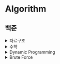# Algorithm

## 백준

<details>
<summary>자료구조</summary>

|No.|Problems|Swift|Velog-posts|
|------|---|---|-----|
|10828|[스택](https://www.acmicpc.net/problem/10828)|[answer](https://github.com/seonyoung42/Algorithm/blob/master/백준/10828.playground/Contents.swift)||
|9093|[단어뒤집기](https://www.acmicpc.net/problem/9093)|[answer](https://github.com/seonyoung42/Algorithm/blob/master/백준/9093.playground/Contents.swift)|[9093 - 단어뒤집기](https://velog.io/@sun02/Swift-백준-9093-단어뒤집기)|
|9012|[괄호](https://www.acmicpc.net/problem/9012)|[answer](https://github.com/seonyoung42/Algorithm/blob/master/백준/9012.playground/Contents.swift)|[9012 - 괄호](https://velog.io/@sun02/Swift-백준-9012-괄호)|
|1874|[스택 수열](https://www.acmicpc.net/problem/1874)|[answer](https://github.com/seonyoung42/Algorithm/blob/master/백준/1874.playground/Contents.swift)|
|1406|[에디터](https://www.acmicpc.net/problem/1406)|[answer](https://github.com/seonyoung42/Algorithm/blob/master/백준/1406.playground/Contents.swift)|[1406 - 에디터](https://velog.io/@sun02/Swift-1406-에디터)|
|10845|[큐](https://www.acmicpc.net/problem/10845)|[answer](https://github.com/seonyoung42/Algorithm/blob/master/백준/10845.playground/Contents.swift)||
|1158|[요세푸스 문제](https://www.acmicpc.net/problem/1158)|[answer](https://github.com/seonyoung42/Algorithm/blob/master/백준/1158.playground/Contents.swift)|[1158 - 요세푸스](https://velog.io/@sun02/Swift-백준-1158-요세푸스-순열)|
|10866|[덱](https://www.acmicpc.net/problem/10866)|[answer](https://github.com/seonyoung42/Algorithm/blob/master/백준/10866.playground/Contents.swift)|[10866 - 덱](https://velog.io/@sun02/Swift-백준-10866-덱)|
|17413|[단어 뒤집기2](https://www.acmicpc.net/problem/17413)|[answer](https://github.com/seonyoung42/Algorithm/blob/master/백준/17413.playground/Contents.swift)|[17413 - 단어뒤집기](https://velog.io/@sun02/Swift-백준-17413-단어뒤집기-2)|
|10799|[쇠막대기](https://www.acmicpc.net/problem/10799)|[answer](https://github.com/seonyoung42/Algorithm/blob/master/백준/10799.playground/Contents.swift)|[10799 - 쇠막대기](https://velog.io/@sun02/Swift-백준-10799-쇠막대기)|
|17298|[오큰수](https://www.acmicpc.net/problem/17298)|[answer](https://github.com/seonyoung42/Algorithm/blob/master/백준/17298.playground/Contents.swift)|[17298 - 오큰수](https://velog.io/@sun02/Swift-백준-17298-오큰수)|
|17299|[오등큰수](https://www.acmicpc.net/problem/17299)|[answer](https://github.com/seonyoung42/Algorithm/blob/master/백준/17299.playground/Contents.swift)|[17299 - 오등큰수](https://velog.io/@sun02/Swift-백준-17299-오등큰수)|
|1935|[후위표기식2](https://www.acmicpc.net/problem/1935)|[answer](https://github.com/seonyoung42/Algorithm/blob/master/백준/1935.playground/Contents.swift)|[1935 - 후위표기식2](https://velog.io/@sun02/Swift-백준-1935후위표기식2)|
|1918|[후위표기식](https://www.acmicpc.net/problem/1918)|[answer](https://github.com/seonyoung42/Algorithm/blob/master/백준/1918.playground/Contents.swift)|[1918 - 후위표기식](https://velog.io/@sun02/Swift-백준-1918-후위표기식)|
|10808|[알파벳 개수](https://www.acmicpc.net/problem/10808)|[answer](https://github.com/seonyoung42/Algorithm/blob/master/백준/10808.playground/Contents.swift)||
|10809|[알파벳 찾기](https://www.acmicpc.net/problem/10809)|[answer](https://github.com/seonyoung42/Algorithm/blob/master/백준/107809.playground/Contents.swift)||
|10820|[문자열 분석](https://www.acmicpc.net/problem/10820)|[answer](https://github.com/seonyoung42/Algorithm/blob/master/백준/10820.playground/Contents.swift)||
|2743|[단어 길이 재기](https://www.acmicpc.net/problem/2743)|[answer](https://github.com/seonyoung42/Algorithm/blob/master/백준/2743.playground/Contents.swift)||
|11655|[ROT13](https://www.acmicpc.net/problem/11655)|[answer](https://github.com/seonyoung42/Algorithm/blob/master/백준/11655.playground/Contents.swift)||
|10824|[네 수](https://www.acmicpc.net/problem/10824)|[answer](https://github.com/seonyoung42/Algorithm/blob/master/백준/10824.playground/Contents.swift)||
|11656|[접미사 배열](https://www.acmicpc.net/problem/11656)|[answer](https://github.com/seonyoung42/Algorithm/blob/master/백준/11656.playground/Contents.swift)||

</details>

<details>
<summary>수학</summary>

|No.|Problems|Swift|Velog-posts|
|------|---|---|-----|
|10430|[나머지](https://www.acmicpc.net/problem/10430)|[answer](https://github.com/seonyoung42/Algorithm/blob/master/백준/10430.playground/Contents.swift)||
|2609|[최대공약수와 최소공배수](https://www.acmicpc.net/problem/2609)|[answer](https://github.com/seonyoung42/Algorithm/blob/master/백준/2609.playground/Contents.swift)|[2609 - 최대공약수와 최소공배수](https://velog.io/@sun02/Swift-백준-2609-최대공약수와-최소공배수)|
|1934|[최소공배수](https://www.acmicpc.net/problem/1934)|[answer](https://github.com/seonyoung42/Algorithm/blob/master/백준/1934.playground/Contents.swift)||
|1978|[소수 찾기](https://www.acmicpc.net/problem/1978)|[answer](https://github.com/seonyoung42/Algorithm/blob/master/백준/1978.playground/Contents.swift)|[1978 - 소수찾기(에라토스테네스의 체)](https://velog.io/@sun02/Swift-1978-소수찾기)|
|1929|[소수 구하기](https://www.acmicpc.net/problem/1929)|[answer](https://github.com/seonyoung42/Algorithm/blob/master/백준/1929.playground/Contents.swift)||
|6588|[골드바흐의 추측](https://www.acmicpc.net/problem/6588)|[answer](https://github.com/seonyoung42/Algorithm/blob/master/백준/6588.playground/Contents.swift)|[6588 - 골드바흐의 추측](https://velog.io/@sun02/Swift-백준-6588-골드바흐의-추측)|
|10872|[팩토리얼](https://www.acmicpc.net/problem/10872)|[answer](https://github.com/seonyoung42/Algorithm/blob/master/백준/10872.playground/Contents.swift)||
|1676|[팩토리얼 0의 개수](https://www.acmicpc.net/problem/1676)|[answer](https://github.com/seonyoung42/Algorithm/blob/master/백준/1676.playground/Contents.swift)||
|2004|[조합 0의 개수](https://www.acmicpc.net/problem/2004)|[answer](https://github.com/seonyoung42/Algorithm/blob/master/백준/2004.playground/Contents.swift)|[2004 - 조합 0의 개수](https://velog.io/@sun02/Swift-백준-2004-조합-0의-개수)|
|9613|[GCD 합](https://www.acmicpc.net/problem/9613)|[answer](https://github.com/seonyoung42/Algorithm/blob/master/백준/9613.playground/Contents.swift)||
|17087|[숨바꼭질 6](https://www.acmicpc.net/problem/17087)|[answer](https://github.com/seonyoung42/Algorithm/blob/master/백준/17087.playground/Contents.swift)||
|17103|[골드바흐 파티션](https://www.acmicpc.net/problem/17103)|[answer](https://github.com/seonyoung42/Algorithm/blob/master/백준/17103.playground/Contents.swift)||
|11005|[진법변환2](https://www.acmicpc.net/problem/11005)|[answer](https://github.com/seonyoung42/Algorithm/blob/master/백준/11005.playground/Contents.swift)||
|2745|[진법변환](https://www.acmicpc.net/problem/2745)|[answer](https://github.com/seonyoung42/Algorithm/blob/master/백준/2745.playground/Contents.swift)||
|11653|[소인수분해](https://www.acmicpc.net/problem/11653)|[answer](https://github.com/seonyoung42/Algorithm/blob/master/백준/11653.playground/Contents.swift)||

</details>

<details>
<summary>Dynamic Programming</summary>
  
|No.|Problems|Swift|Velog-posts|
|------|---|---|-----|
|1463|[1로 만들기](https://www.acmicpc.net/problem/1463)|[answer](https://github.com/seonyoung42/Algorithm/blob/master/백준/1463.playground/Contents.swift)|[1463-1로 만들기](https://velog.io/@sun02/Swift-백준-1463-1로-만들기)|
|11726|[2xn 타일링](https://www.acmicpc.net/problem/11726)|[answer](https://github.com/seonyoung42/Algorithm/blob/master/백준/11726.playground/Contents.swift)||
|11727|[2xn 타일링2](https://www.acmicpc.net/problem/11727)|[answer](https://github.com/seonyoung42/Algorithm/blob/master/백준/11727.playground/Contents.swift)||
|9095|[1,2,3 더하기](https://www.acmicpc.net/problem/9095)|[answer](https://github.com/seonyoung42/Algorithm/blob/master/백준/9095.playground/Contents.swift)||
|11052|[카드 구매하기](https://www.acmicpc.net/problem/11052)|[answer](https://github.com/seonyoung42/Algorithm/blob/master/백준/11052.playground/Contents.swift)||
|16914|[카드 구매하기2](https://www.acmicpc.net/problem/16914)|[answer](https://github.com/seonyoung42/Algorithm/blob/master/백준/16914.playground/Contents.swift)||
|15990|[1,2,3 더하기5](https://www.acmicpc.net/problem/15990)|[answer](https://github.com/seonyoung42/Algorithm/blob/master/백준/15990.playground/Contents.swift)||
|10844|[쉬운 계단수](https://www.acmicpc.net/problem/10844)|[answer](https://github.com/seonyoung42/Algorithm/blob/master/백준/10844.playground/Contents.swift)|[10844-쉬운 계단수](https://velog.io/@sun02/Swift-10844-백준-쉬운-계단-수)|
|2193|[이친수](https://www.acmicpc.net/problem/2193)|[answer](https://github.com/seonyoung42/Algorithm/blob/master/백준/2193.playground/Contents.swift)||
|11053|[가장 긴 증가하는 부분 수열](https://www.acmicpc.net/problem/11053)|[answer](https://github.com/seonyoung42/Algorithm/blob/master/백준/11053.playground/Contents.swift)|[11053 - 가장 긴 증가하는 부분 수열](https://velog.io/@sun02/Swift-백준-11053-가장-긴-증가하는-부분-수열)|
|14002|[가장 긴 증가하는 부분 수열4](https://www.acmicpc.net/problem/14002)|[answer](https://github.com/seonyoung42/Algorithm/blob/master/백준/14002.playground/Contents.swift)||
|1912|[연속합](https://www.acmicpc.net/problem/1912)|[answer](https://github.com/seonyoung42/Algorithm/blob/master/백준/1912.playground/Contents.swift)||
|1699|[제곱수의 합](https://www.acmicpc.net/problem/1699)|[answer](https://github.com/seonyoung42/Algorithm/blob/master/백준/1699.playground/Contents.swift)||
|2225|[합분해](https://www.acmicpc.net/problem/2225)|[answer](https://github.com/seonyoung42/Algorithm/blob/master/백준/2225.playground/Contents.swift)|[2225-합분해](https://velog.io/@sun02/Swift-백준-2225-합분해)|
|15988|[1,2,3 더하기 3](https://www.acmicpc.net/problem/15988)|[answer](https://github.com/seonyoung42/Algorithm/blob/master/백준/15988.playground/Contents.swift)||
|1149|[R,G,B 거리](https://www.acmicpc.net/problem/1149)|[answer](https://github.com/seonyoung42/Algorithm/blob/master/백준/1149.playground/Contents.swift)|[1149-RGB거리](https://velog.io/@sun02/Swift-백준-1149-RGB거리)|
|1309|[동물원](https://www.acmicpc.net/problem/1309)|[answer](https://github.com/seonyoung42/Algorithm/blob/master/백준/1309.playground/Contents.swift)||
|11057|[오르막 수](https://www.acmicpc.net/problem/11057)|[answer](https://github.com/seonyoung42/Algorithm/blob/master/백준/11057.playground/Contents.swift)|[11057-오르막수](https://velog.io/@sun02/Swift-백준-11057-오르막-수)|
|9465|[스티커](https://www.acmicpc.net/problem/9465)|[answer](https://github.com/seonyoung42/Algorithm/blob/master/백준/9465.playground/Contents.swift)|[9465-스티커](https://velog.io/@sun02/Swift)|
|2156|[포도주 시식](https://www.acmicpc.net/problem/2156)|[answer](https://github.com/seonyoung42/Algorithm/blob/master/백준/2156.playground/Contents.swift)|[2156-포도주 시식](https://velog.io/@sun02/백준-2156-Swift-포도주-시식)|
|1932|[정수 삼각형](https://www.acmicpc.net/problem/1932)|[answer](https://github.com/seonyoung42/Algorithm/blob/master/백준/1932.playground/Contents.swift)||
  
</details>

<details>
<summary>Brute Force</summary>
  
|No.|Problems|Swift|Velog-posts|
|------|---|---|-----|
|2309|[일곱 난쟁이](https://www.acmicpc.net/problem/2309)|[answer](https://github.com/seonyoung42/Algorithm/blob/master/백준/2309.playground/Contents.swift)||
|3085|[사탕 게임](https://www.acmicpc.net/problem/3085)|[answer](https://github.com/seonyoung42/Algorithm/blob/master/백준/3085.playground/Contents.swift)|[[Swift] 백준 3085 - 사탕게임](https://velog.io/@sun02/Swift-백준-3085-사탕게임)|
|1476|[날짜 계산](https://www.acmicpc.net/problem/1476)|[answer](https://github.com/seonyoung42/Algorithm/blob/master/백준/1476.playground/Contents.swift)||
  |1107|[리모컨](https://www.acmicpc.net/problem/1107)|[answer](https://github.com/seonyoung42/Algorithm/blob/master/백준/1107.playground/Contents.swift)|[[Swift] 백준 1107 - 리모컨](https://velog.io/@sun02/Swift-백준-1107-리모컨)|
  |14500|[테트로미노](https://www.acmicpc.net/problem/14500)|[answer](https://github.com/seonyoung42/Algorithm/blob/master/백준/14500.playground/Contents.swift)||
  |6064|[카잉 달력](https://www.acmicpc.net/problem/6064)|[answer](https://github.com/seonyoung42/Algorithm/blob/master/백준/6064.playground/Contents.swift)||
  |1748|[수 이어 쓰기1](https://www.acmicpc.net/problem/1748)|[answer](https://github.com/seonyoung42/Algorithm/blob/master/백준/1748.playground/Contents.swift)||
  |9095|[1,2,3 더하기](https://www.acmicpc.net/problem/9095)|[answer](https://github.com/seonyoung42/Algorithm/blob/master/백준/9095.playground/Contents.swift)||
  |1759|[암호만들기](https://www.acmicpc.net/problem/1759)|[answer](https://github.com/seonyoung42/Algorithm/blob/master/백준/1759.playground/Contents.swift)||
  |14501|[퇴사](https://www.acmicpc.net/problem/14501)|[answer](https://github.com/seonyoung42/Algorithm/blob/master/백준/14501.playground/Contents.swift)||
  |14889|[스타트와 링크](https://www.acmicpc.net/problem/14889)|[answer](https://github.com/seonyoung42/Algorithm/blob/master/백준/14889.playground/Contents.swift)||
  |15661|[링크와 스타트](https://www.acmicpc.net/problem/15661)|[answer](https://github.com/seonyoung42/Algorithm/blob/master/백준/15661.playground/Contents.swift)||
  |2529|[부등호](https://www.acmicpc.net/problem/2529)|[answer](https://github.com/seonyoung42/Algorithm/blob/master/백준/2529.playground/Contents.swift)||
  |1248|[맞춰봐](https://www.acmicpc.net/problem/1248)|[answer](https://github.com/seonyoung42/Algorithm/blob/master/백준/1248.playground/Contents.swift)||
</details>
